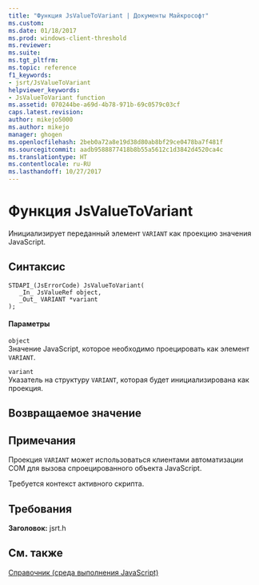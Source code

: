 ```yaml
---
title: "Функция JsValueToVariant | Документы Майкрософт"
ms.custom: 
ms.date: 01/18/2017
ms.prod: windows-client-threshold
ms.reviewer: 
ms.suite: 
ms.tgt_pltfrm: 
ms.topic: reference
f1_keywords:
- jsrt/JsValueToVariant
helpviewer_keywords:
- JsValueToVariant function
ms.assetid: 070244be-a69d-4b78-971b-69c0579c03cf
caps.latest.revision: 
author: mikejo5000
ms.author: mikejo
manager: ghogen
ms.openlocfilehash: 2beb0a72a8e19d38d80ab8bf29ce0478ba7f481f
ms.sourcegitcommit: aadb9588877418b8b55a5612c1d3842d4520ca4c
ms.translationtype: HT
ms.contentlocale: ru-RU
ms.lasthandoff: 10/27/2017
---
```

# <a name="jsvaluetovariant-function"></a>Функция JsValueToVariant
Инициализирует переданный элемент `VARIANT` как проекцию значения JavaScript.  
  
## <a name="syntax"></a>Синтаксис  
  
```  
STDAPI_(JsErrorCode) JsValueToVariant(  
   _In_ JsValueRef object,  
   _Out_ VARIANT *variant  
);  
```  
  
#### <a name="parameters"></a>Параметры  
 `object`  
 Значение JavaScript, которое необходимо проецировать как элемент `VARIANT`.  
  
 `variant`  
 Указатель на структуру `VARIANT`, которая будет инициализирована как проекция.  
  
## <a name="return-value"></a>Возвращаемое значение  
  
## <a name="remarks"></a>Примечания  
 Проекция `VARIANT` может использоваться клиентами автоматизации COM для вызова спроецированного объекта JavaScript.  
  
 Требуется контекст активного скрипта.  
  
## <a name="requirements"></a>Требования  
 **Заголовок:** jsrt.h  
  
## <a name="see-also"></a>См. также  
 [Справочник (среда выполнения JavaScript)](../chakra-hosting/reference-javascript-runtime.md)